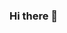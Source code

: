 ### Hi there 👋

<!--
**Dohien289/Dohien289** is a ✨ _special_ ✨ repository because its `README.md` (this file) appears on your GitHub profile.

Here are some ideas to get you started:

- 🔭 I’m currently working on Ton Duc Thang University
- 🌱 I’m currently learning Software Engineering
- 💬 Ask me about Java, PHP, SQL,...
- 📫 How to reach me: dothithuhien188@gmail.com
- ⚡ Fun fact: trip
-->
